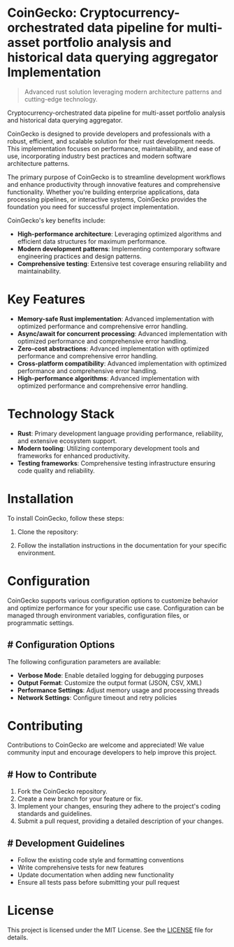 <!-- fallback_CoinGecko_20250803035003_82428 -->

# CoinGecko: Cryptocurrency-orchestrated data pipeline for multi-asset portfolio analysis and historical data querying aggregator Implementation
> Advanced rust solution leveraging modern architecture patterns and cutting-edge technology.

Cryptocurrency-orchestrated data pipeline for multi-asset portfolio analysis and historical data querying aggregator.

CoinGecko is designed to provide developers and professionals with a robust, efficient, and scalable solution for their rust development needs. This implementation focuses on performance, maintainability, and ease of use, incorporating industry best practices and modern software architecture patterns.

The primary purpose of CoinGecko is to streamline development workflows and enhance productivity through innovative features and comprehensive functionality. Whether you're building enterprise applications, data processing pipelines, or interactive systems, CoinGecko provides the foundation you need for successful project implementation.

CoinGecko's key benefits include:

* **High-performance architecture**: Leveraging optimized algorithms and efficient data structures for maximum performance.
* **Modern development patterns**: Implementing contemporary software engineering practices and design patterns.
* **Comprehensive testing**: Extensive test coverage ensuring reliability and maintainability.

# Key Features

* **Memory-safe Rust implementation**: Advanced implementation with optimized performance and comprehensive error handling.
* **Async/await for concurrent processing**: Advanced implementation with optimized performance and comprehensive error handling.
* **Zero-cost abstractions**: Advanced implementation with optimized performance and comprehensive error handling.
* **Cross-platform compatibility**: Advanced implementation with optimized performance and comprehensive error handling.
* **High-performance algorithms**: Advanced implementation with optimized performance and comprehensive error handling.

# Technology Stack

* **Rust**: Primary development language providing performance, reliability, and extensive ecosystem support.
* **Modern tooling**: Utilizing contemporary development tools and frameworks for enhanced productivity.
* **Testing frameworks**: Comprehensive testing infrastructure ensuring code quality and reliability.

# Installation

To install CoinGecko, follow these steps:

1. Clone the repository:


2. Follow the installation instructions in the documentation for your specific environment.

# Configuration

CoinGecko supports various configuration options to customize behavior and optimize performance for your specific use case. Configuration can be managed through environment variables, configuration files, or programmatic settings.

## # Configuration Options

The following configuration parameters are available:

* **Verbose Mode**: Enable detailed logging for debugging purposes
* **Output Format**: Customize the output format (JSON, CSV, XML)
* **Performance Settings**: Adjust memory usage and processing threads
* **Network Settings**: Configure timeout and retry policies

# Contributing

Contributions to CoinGecko are welcome and appreciated! We value community input and encourage developers to help improve this project.

## # How to Contribute

1. Fork the CoinGecko repository.
2. Create a new branch for your feature or fix.
3. Implement your changes, ensuring they adhere to the project's coding standards and guidelines.
4. Submit a pull request, providing a detailed description of your changes.

## # Development Guidelines

* Follow the existing code style and formatting conventions
* Write comprehensive tests for new features
* Update documentation when adding new functionality
* Ensure all tests pass before submitting your pull request

# License

This project is licensed under the MIT License. See the [LICENSE](https://github.com/gary111868/CoinGecko/blob/main/LICENSE) file for details.

